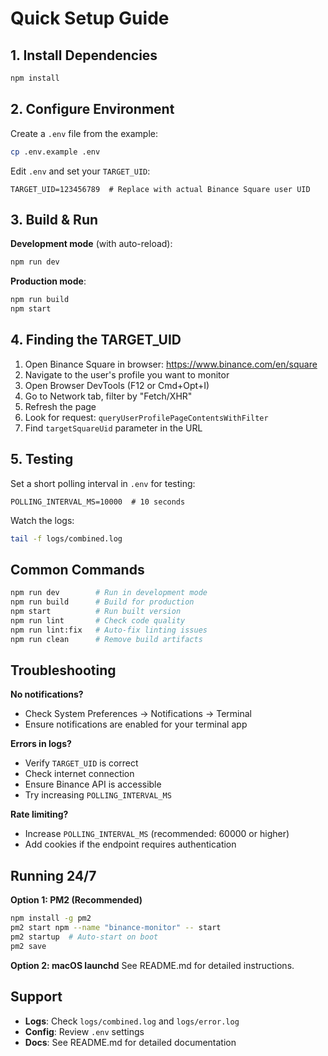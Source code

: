 # Quick Setup Guide

## 1. Install Dependencies

```bash
npm install
```

## 2. Configure Environment

Create a `.env` file from the example:

```bash
cp .env.example .env
```

Edit `.env` and set your `TARGET_UID`:

```env
TARGET_UID=123456789  # Replace with actual Binance Square user UID
```

## 3. Build & Run

**Development mode** (with auto-reload):
```bash
npm run dev
```

**Production mode**:
```bash
npm run build
npm start
```

## 4. Finding the TARGET_UID

1. Open Binance Square in browser: https://www.binance.com/en/square
2. Navigate to the user's profile you want to monitor
3. Open Browser DevTools (F12 or Cmd+Opt+I)
4. Go to Network tab, filter by "Fetch/XHR"
5. Refresh the page
6. Look for request: `queryUserProfilePageContentsWithFilter`
7. Find `targetSquareUid` parameter in the URL

## 5. Testing

Set a short polling interval in `.env` for testing:

```env
POLLING_INTERVAL_MS=10000  # 10 seconds
```

Watch the logs:
```bash
tail -f logs/combined.log
```

## Common Commands

```bash
npm run dev        # Run in development mode
npm run build      # Build for production
npm start          # Run built version
npm run lint       # Check code quality
npm run lint:fix   # Auto-fix linting issues
npm run clean      # Remove build artifacts
```

## Troubleshooting

**No notifications?**
- Check System Preferences → Notifications → Terminal
- Ensure notifications are enabled for your terminal app

**Errors in logs?**
- Verify `TARGET_UID` is correct
- Check internet connection
- Ensure Binance API is accessible
- Try increasing `POLLING_INTERVAL_MS`

**Rate limiting?**
- Increase `POLLING_INTERVAL_MS` (recommended: 60000 or higher)
- Add cookies if the endpoint requires authentication

## Running 24/7

**Option 1: PM2 (Recommended)**
```bash
npm install -g pm2
pm2 start npm --name "binance-monitor" -- start
pm2 startup  # Auto-start on boot
pm2 save
```

**Option 2: macOS launchd**
See README.md for detailed instructions.

## Support

- **Logs**: Check `logs/combined.log` and `logs/error.log`
- **Config**: Review `.env` settings
- **Docs**: See README.md for detailed documentation

